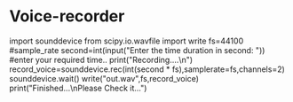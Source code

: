 # Voice-recorder
import sounddevice
from scipy.io.wavfile import write
fs=44100 #sample_rate
second=int(input("Enter the time duration in second: "))
#enter your required time..
print("Recording....\n")
record_voice=sounddevice.rec(int(second * fs),samplerate=fs,channels=2)
sounddevice.wait()
write("out.wav",fs,record_voice)
print("Finished...\nPlease Check it...")
